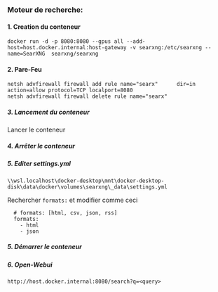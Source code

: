 ### Moteur de recherche:
#### 1. Creation du conteneur
```
docker run -d -p 8080:8080 --gpus all --add-host=host.docker.internal:host-gateway -v searxng:/etc/searxng --name=SearXNG  searxng/searxng
```
#### 2. Pare-Feu
```
netsh advfirewall firewall add rule name="searx"      dir=in action=allow protocol=TCP localport=8080
netsh advfirewall firewall delete rule name="searx"
```
##### 3. Lancement du conteneur
Lancer le conteneur
##### 4. Arrêter le conteneur
##### 5. Editer settings.yml
```
\\wsl.localhost\docker-desktop\mnt\docker-desktop-disk\data\docker\volumes\searxng\_data\settings.yml
```

Rechercher `formats:` et modifier comme ceci
```
  # formats: [html, csv, json, rss]
  formats:
    - html
    - json
```
##### 5. Démarrer le conteneur

##### 6. Open-Webui
```
http://host.docker.internal:8080/search?q=<query>
```
